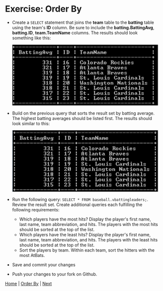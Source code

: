# Exercise: Order By

- Create a `SELECT` statement that joins the **team** table to the **batting** table using the team's **ID** column.   Be sure to include the **batting.BattingAvg**, **batting.ID**, **team.TeamName** columns.  The results should look something like this:

  ![Order By List Players height descending](/static/assets/img/order-by4.png)

- Build on the previous query that sorts the result set by batting average.  The highest batting averages should be listed first.   The results should look similar to this:

  ![Order By List Players height descending](/static/assets/img/order-by5.png)

- Run the following query: `SELECT * FROM baseball.vbattingleaders;`.  Review the result set.  Create additional queries each fulfilling the following requirements:
  - Which players have the most hits?  Display the player's first name, last name, team abbreviation, and hits.  The players with the most hits should be sorted at the top of the list.
  - Which players have the least hits?  Display the player's first name, last name, team abbreviation, and hits.  The players with the least hits should be sorted at the top of the list.
  - Sort the players by team. Within each team, sort the hitters with the most AtBats.

-  Save and commit your changes
-  Push your changes to your fork on Github.  

[Home](/)  |  [Order By](/11-order-by/)  |  [Next](/11-order-by/1)
